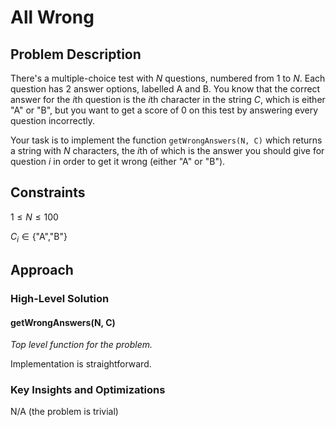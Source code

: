 # All Wrong

## Problem Description

There's a multiple-choice test with *N* questions, numbered from $1$ to $N$. Each question has $2$ answer options, labelled A and B. You know that the correct answer for the $i\text{th}$ question is the $i\text{th}$ character in the string $C$, which is either "A" or "B", but you want to get a score of 0 on this test by answering every question incorrectly.

Your task is to implement the function ```getWrongAnswers(N, C)``` which returns a string with $N$ characters, the $i\text{th}$ of which is the answer you should give for question $i$ in order to get it wrong (either "A" or "B").

## Constraints

$1 \leq N \leq 100$

$C _i \in \{\text{"A","B"}\}$

## Approach

### High-Level Solution

#### getWrongAnswers(N, C)

*Top level function for the problem.*

Implementation is straightforward.

### Key Insights and Optimizations

N/A (the problem is trivial)